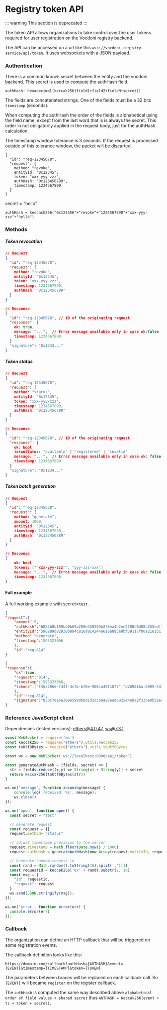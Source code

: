 # Registry token API

::: warning
This section is deprecated
:::

The token API allows organizations to take control over the user tokens required for user registration on the Vocdoni registry backend.

The API can be accessed on a url like this `wss://vocdoni-registry-service/api/token`. It uses websockets with a JSON payload.

### Authentication

There is a common known secret between the entity and the vocdoni backend. This secret is used to compute the authHash field.

`authHash: hexadecimal(keccak256(field1+field2+fieldN+secret))`

The fields are concatenated strings. One of the fields must be a 32 bits `timestamp` (seconds).

When computing the authHash the order of the fields is alphabetical using the field name, except from the last word that is is always the secret. This order in not obligatorily applied in the request body, just for the authHash calculation.

The timestamp window tolerance is 3 seconds. If the request is processed outside of this tolerance window, the packet will be discarted.

```
{
  "id": "req-12345678",
  "request": {
    method: "revoke",
    entityId: "0x12345",
    token: "xxx-yyy-zzz",
    authHash: "0x123456789",
    timestamp: 1234567890
  }
}
```

secret = "hello"

`authHash = keccack256("0x123456"+"revoke"+"1234567890"+"xxx-yyy-zzz"+"hello")`

### Methods

##### Token revocation

```json
// Request
{
  "id": "req-12345678",
  "request": {
    method: "revoke",
    entityId: "0x12345",
    token: "xxx-yyy-zzz",
    timestamp: 1234567890,
    authHash: "0x123456789"
  }
}

// Response
{
  "id": "req-12345678", // ID of the originating request
  "response": {
    ok: true,
    message: "...",  // Error message available only in case ok:false
    timestamp: 1234567890
  }
  "signature": "0x1234..."
}
```

##### Token status

```json
// Request
{
  "id": "req-12345678",
  "request": {
    method: "status",
    entityId: "0x12345",
    token: "xxx-yyy-zzz",
    timestamp: 1234567890,
    authHash: "0x123456789"
  }
}

// Response
{
  "id": "req-12345678", // ID of the originating request
  "response": {
    ok: bool
    tokenStatus: "available" | "registered" | "invalid"
    message: "...",  // Error message available only in case ok: false
    timestamp: 1234567890
  }
  "signature": "0x1234..."
}
```

##### Token batch generation

```json
// Request
{
  "id": "req-12345678",
  "request": {
    method: "generate",
    amount: 1000, 
    entityId: "0x12345",
    timestamp: 1234567890,
    authHash: "0x123456789"
  }
}

// Response
{
    ok: bool
    tokens: [""xxx-yyy-zzz"", "yyy-zzz-xxx"]
    message: "...",  // Error message available only in case ok: false
    timestamp: 1234567890
}
```

#### Full example 

A full working example with secret=`test`.

```json
{
"request":{
    "amount":5,
    "authHash":"6853b0b189bd0b69a288e458299b2f8ea4a2ee2f08e0d88a255edf10b891e9c9",
    "entityId":"590289d82938b894c816d814244e616a893a0bf39117f80a21815179c5c01c8c",
    "method":"generate",
    "timestamp":1595323066
    },
    "id":"req-814"
}

{
"response":{
    "ok":true,
    "request":"814",
    "timestamp":1595323066,
    "tokens":["f45a5966-f44f-4c7b-b70e-900ca49f18f7","a209816a-2999-441a-b921-0c8037814673","b3ed5bbd-6e28-43eb-806c-dedae2bc8f21","9435e251-73a1-48e4-bf57-fdfb29b9df2b","02d5af0a-0128-467c-9ab0-63787c0b62e6"]
    },
    "id":"req-814",
    "signature":"850c7ea5a360e599dbbd1d3c3b8428ead6025e460a2f33be0bb2e44ff94e0cd97fc48da44d4cfd69d9d1ad99df03e8ff3c74442d314d25a5d88608c1a0da018801"
}
```

### Reference JavaScript client

Dependencies (tested versions): [ethers@4.0.47](https://docs.ethers.io/v5/api/utils/hashing/#utils-keccak256), [ws@7.3.1](https://github.com/websockets/ws)

```js
const WebSocket = require('ws')
const keccak256 = require("ethers").utils.keccak256
const toUtf8Bytes = require("ethers").utils.toUtf8Bytes

const ws = new WebSocket('ws://localhost:8000/api/token')

const generateAuthHash = (fields, secret) => {
  str = fields.reduce((x,y) => String(x) + String(y)) + secret
  return keccak256(toUtf8Bytes(str))  
}

ws.on('message', function incoming(message) {
    console.log('received: %s', message);
    ws.close()
});

ws.on('open', function open() {
  const secret = "test"

  // Generate request
  const request = {}
  request.method= "status"

  // adjust timestamp precision to the server
  request.timestamp = Math.floor(Date.now() / 1000)
  request.authHash = generateAuthHash(new Array(request.entityId, request.method, request.timestamp, request.token), secret)  

  // Generate random request id
  const rand = Math.random().toString(16).split('.')[1]
  const requestId = keccak256('0x' + rand).substr(2, 10)
  const msg = {
    "id": requestId,
    "request": request
  }
  ws.send(JSON.stringify(msg));
});

ws.on('error', function error(err) {
  console.error(err)
});
```

### Callback

The organization can define an HTTP callback that will be triggered on some registration events.

The callback definition looks like this:

`https://domain.com/callback?authHash={AUTHASH}&event={EVENT}&timestamp={TIMESTAMP}&token={TOKEN}`

The parameters between braces will be replaced on each callback call. So `{EVENT}` will became `register` on the register callback.

The `authHash` is computed the same way described above `alphabetical order of field values + shared secret` thus `AUTHASH = Keccak256(event + ts + token + secret)`.

